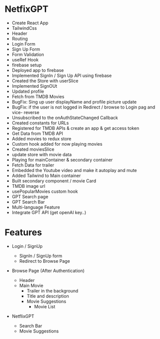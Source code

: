 # NetfixGPT

- Create React App
- TailwindCss
- Header
- Routing
- Login Form
- Sign Up Form
- Form Validation
- useRef Hook
- firebase setup
- Deployed app to firebase
- Implemented SignIn / Sign Up API using firebase
- Created the Store with userSlice
- Implemented SignOUt
- Updated profile
- Fetch from TMDB Movies
- BugFix: Sing up user displayName and profile picture update
- BugFix: if the user is not logged in Redirect / browse to Login pag and vice- reverse
- Unsubscribed to the onAuthStateChanged Callback
- Created constants for URLs
- Registered for TMDB APIs & create an app & get access token
- Get Data from TMDB API
- Added movies to redux store
- Custom hook added for now playing movies
- Created moviesSlice
- update store with movie data
- Playing for mainContainer & secondary container
- Fetch Data for trailer
- Embedded the Youtube video and make it autoplay and mute
- Added Tailwind to Main container
- Built secondary component / movie Card
- TMDB image url
- usePopularMovies custom hook
- GPT Search page
- GPT Search Bar
- Multi-language Feature
- Integrate GPT API (get openAI key..)




# Features

- Login / SignUp

  - SignIn / SignUp form
  - Redirect to Browse Page

- Browse Page (After Authentication)

  - Header
  - Main Movie
    - Trailer in the background
    - Title and description
    - Movie Suggestions
      - Movie List

- NetflixGPT
  - Search Bar
  - Movie Suggestions
